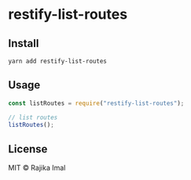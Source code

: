 # restify-list-routes

## Install

```
yarn add restify-list-routes
```

## Usage

```js
const listRoutes = require("restify-list-routes");

// list routes
listRoutes();
```

## License

MIT © Rajika Imal